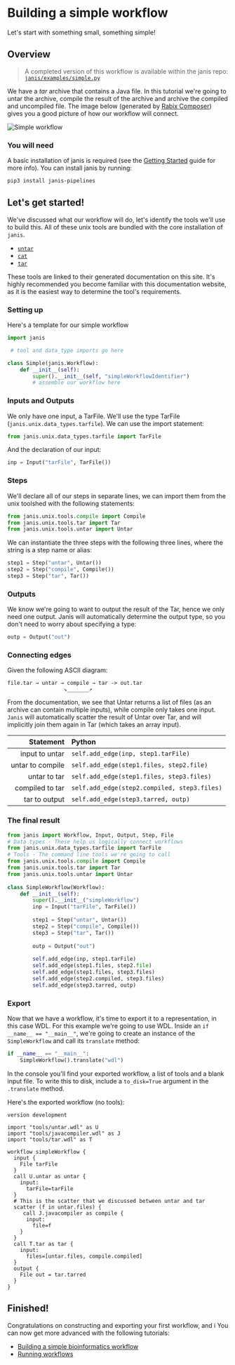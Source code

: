 
# Building a simple workflow

Let's start with something small, something simple!

## Overview 

> A completed version of this workflow is available within the janis repo: [`janis/examples/simple.py`](https://github.com/PMCC-BioinformaticsCore/janis/blob/master/janis/examples/simple.py) 

 We have a _tar_ archive that contains a Java file. In this tutorial we're going to untar the archive, compile the result of the archive and archive the compiled and uncompiled file. The image below (generated by [Rabix Composer]([https://github.com/rabix/composer](https://github.com/rabix/composer))) gives you a good picture of how our workflow will connect.
 
![Simple workflow](/resources/simple.png)

### You will need

A basic installation of janis is required (see the [Getting Started](https://janis.readthedocs.io/en/latest/tutorials/gettingstarted.html) guide for more info). You can install janis by running:
```bash
pip3 install janis-pipelines
```

## Let's get started!

We've discussed what our workflow will do, let's identify the tools we'll use to build this. All of these unix tools are bundled with the core installation of `janis`.

- [`untar`](https://janis.readthedocs.io/en/latest/tools/unix/tar.html)
- [`cat`](https://janis.readthedocs.io/en/latest/tools/unix/cat.html)
- [`tar`](https://janis.readthedocs.io/en/latest/tools/unix/untar.html)

These tools are linked to their generated documentation on this site. It's highly recommended you become familiar with this documentation website, as it is the easiest way to determine the tool's requirements.

### Setting up
 
Here's a template for our simple workflow

```python
import janis

 # tool and data_type imports go here

class Simple(janis.Workflow):
	def __init__(self):
		super().__init__(self, "simpleWorkflowIdentifier")
		# assemble our workflow here
```

### Inputs and Outputs

We only have one input, a TarFile. We'll use the type TarFile (`janis.unix.data_types.tarfile`). We can use the import statement:

```python
from janis.unix.data_types.tarfile import TarFile
```

And the declaration of our input:
```python
inp = Input("tarFile", TarFile())
```

### Steps

We'll declare all of our steps in separate lines, we can import them from the unix toolshed with the following statements:
```python
from janis.unix.tools.compile import Compile  
from janis.unix.tools.tar import Tar  
from janis.unix.tools.untar import Untar
```

We can instantiate the three steps with the following three lines, where the string is a step name or alias:
```python
step1 = Step("untar", Untar())  
step2 = Step("compile", Compile())  
step3 = Step("tar", Tar())
```


### Outputs

We know we're going to want to output the result of the Tar, hence we only need one output. Janis will automatically determine the output type, so you don't need to worry about specifying a type:

```python
outp = Output("out")
```

### Connecting edges

Given the following ASCII diagram:
```
file.tar → untar → compile → tar -> out.tar
                  ↘_______↗
```

From the documentation, we see that Untar returns a list of files (as an archive can contain multiple inputs), while compile only takes one input. `Janis` will automatically scatter the result of Untar over Tar, and will implicitly join them again in Tar (which takes an array input).

| Statement | Python |
|-------:|:-----|
| input to untar | `self.add_edge(inp, step1.tarFile)` |
| untar to compile | `self.add_edge(step1.files, step2.file)` |
| untar to tar | `self.add_edge(step1.files, step3.files)` |
| compiled to tar | `self.add_edge(step2.compiled, step3.files)` |
| tar to output | `self.add_edge(step3.tarred, outp)` |


### The final result

```python
from janis import Workflow, Input, Output, Step, File
# Data types - These help us logically connect workflows  
from janis.unix.data_types.tarfile import TarFile  
# Tools - The command line tools we're going to call  
from janis.unix.tools.compile import Compile  
from janis.unix.tools.tar import Tar  
from janis.unix.tools.untar import Untar  
  
class SimpleWorkflow(Workflow):  
    def __init__(self):  
        super().__init__("simpleWorkflow")  
        inp = Input("tarFile", TarFile())  
  
        step1 = Step("untar", Untar())  
        step2 = Step("compile", Compile())  
        step3 = Step("tar", Tar())  
  
        outp = Output("out")  
  
        self.add_edge(inp, step1.tarFile)  
        self.add_edge(step1.files, step2.file)
        self.add_edge(step1.files, step3.files)  
        self.add_edge(step2.compiled, step3.files)  
        self.add_edge(step3.tarred, outp)
```

### Export

Now that we have a workflow, it's time to export it to a representation, in this case WDL. For this example we're going to use WDL. Inside an `if __name__ == "__main__"`, we're going to create an instance of the `SimpleWorkflow` and call its `translate` method:

```python
if __name__ == "__main__":  
    SimpleWorkflow().translate("wdl")
```

In the console you'll find your exported workflow, a list of tools and a blank input file. To write this to disk, include a `to_disk=True` argument in the `.translate` method.

Here's the exported workflow (no tools):

```wdl
version development

import "tools/untar.wdl" as U
import "tools/javacompiler.wdl" as J
import "tools/tar.wdl" as T

workflow simpleWorkflow {
  input {
    File tarFile
  }
  call U.untar as untar {
    input:
      tarFile=tarFile
  }
  # This is the scatter that we discussed between untar and tar
  scatter (f in untar.files) {
     call J.javacompiler as compile {
      input:
        file=f
    }
  }
  call T.tar as tar {
    input:
      files=[untar.files, compile.compiled]
  }
  output {
    File out = tar.tarred
  }
}
```

## Finished!

Congratulations on constructing and exporting your first workflow, and i You can now get more advanced with the following tutorials:

- [Building a simple bioinformatics workflow](/tutorials/alignsortedbam)
- [Running workflows](https://janis.readthedocs.io/en/latest/tutorials/running.html)
